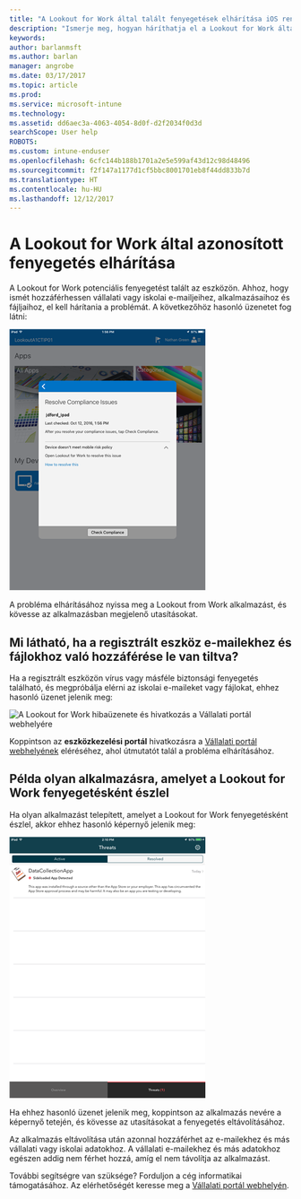 ```yaml
---
title: "A Lookout for Work által talált fenyegetések elhárítása iOS rendszeren | Microsoft Docs"
description: "Ismerje meg, hogyan háríthatja el a Lookout for Work által talált fenyegetéseket iOS-en."
keywords: 
author: barlanmsft
ms.author: barlan
manager: angrobe
ms.date: 03/17/2017
ms.topic: article
ms.prod: 
ms.service: microsoft-intune
ms.technology: 
ms.assetid: dd6aec3a-4063-4054-8d0f-d2f2034f0d3d
searchScope: User help
ROBOTS: 
ms.custom: intune-enduser
ms.openlocfilehash: 6cfc144b188b1701a2e5e599af43d12c98d48496
ms.sourcegitcommit: f2f147a1177d1cf5bbc8001701eb8f44dd833b7d
ms.translationtype: HT
ms.contentlocale: hu-HU
ms.lasthandoff: 12/12/2017
---
```

# <a name="resolve-a-threat-found-by-lookout-for-work"></a>A Lookout for Work által azonosított fenyegetés elhárítása

A Lookout for Work potenciális fenyegetést talált az eszközön. Ahhoz, hogy ismét hozzáférhessen vállalati vagy iskolai e-mailjeihez, alkalmazásaihoz és fájljaihoz, el kell hárítania a problémát. A következőhöz hasonló üzenetet fog látni:

![„Nincs megfelelés” üzenet a Lookout from Worktől](./media/ios-lfw-noncompliant-in-ssp.png)

A probléma elhárításához nyissa meg a Lookout from Work alkalmazást, és kövesse az alkalmazásban megjelenő utasításokat.

## <a name="what-you-might-see-if-your-enrolled-device-is-blocked-from-accessing-email-or-files"></a>Mi látható, ha a regisztrált eszköz e-mailekhez és fájlokhoz való hozzáférése le van tiltva?

Ha a regisztrált eszközön vírus vagy másféle biztonsági fenyegetés található, és megpróbálja elérni az iskolai e-maileket vagy fájlokat, ehhez hasonló üzenet jelenik meg:

![A Lookout for Work hibaüzenete és hivatkozás a Vállalati portál webhelyére](./media/mtd-go-to-device-management-portal-android.png)

Koppintson az **eszközkezelési portál** hivatkozásra a [Vállalati portál webhelyének](https://portal.manage.microsoft.com#HelpDeskDialog) eléréséhez, ahol útmutatót talál a probléma elhárításához.

## <a name="example-of-an-app-that-lookout-for-work-sees-as-a-threat"></a>Példa olyan alkalmazásra, amelyet a Lookout for Work fenyegetésként észlel

Ha olyan alkalmazást telepített, amelyet a Lookout for Work fenyegetésként észlel, akkor ehhez hasonló képernyő jelenik meg:

![példa a Lookout for Work vírusriasztási üzenetére](./media/ios-lfw-threat-example.png)

Ha ehhez hasonló üzenet jelenik meg, koppintson az alkalmazás nevére a képernyő tetején, és kövesse az utasításokat a fenyegetés eltávolításához.

Az alkalmazás eltávolítása után azonnal hozzáférhet az e-mailekhez és más vállalati vagy iskolai adatokhoz. A vállalati e-mailekhez és más adatokhoz egészen addig nem férhet hozzá, amíg el nem távolítja az alkalmazást.

További segítségre van szüksége? Forduljon a cég informatikai támogatásához. Az elérhetőségét keresse meg a [Vállalati portál webhelyén](https://portal.manage.microsoft.com#HelpDeskDialog).

